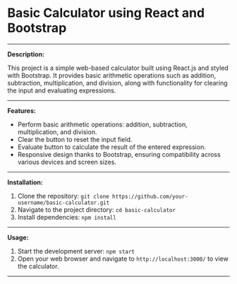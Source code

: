 # Basic Calculator using React and Bootstrap

---

**Description:**

This project is a simple web-based calculator built using React.js and styled with Bootstrap. It provides basic arithmetic operations such as addition, subtraction, multiplication, and division, along with functionality for clearing the input and evaluating expressions.

---

**Features:**

- Perform basic arithmetic operations: addition, subtraction, multiplication, and division.
- Clear the button to reset the input field.
- Evaluate button to calculate the result of the entered expression.
- Responsive design thanks to Bootstrap, ensuring compatibility across various devices and screen sizes.

---

**Installation:**

1. Clone the repository: `git clone https://github.com/your-username/basic-calculator.git`
2. Navigate to the project directory: `cd basic-calculator`
3. Install dependencies: `npm install`

---

**Usage:**

1. Start the development server: `npm start`
2. Open your web browser and navigate to `http://localhost:3000/` to view the calculator.

---
